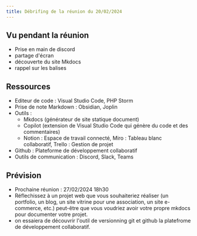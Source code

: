 ```yaml
---
title: Débrifing de la réunion du 20/02/2024
---
```


## Vu pendant la réunion

- Prise en main de discord 
- partage d'écran
- découverte du site Mkdocs
- rappel sur les balises

## Ressources 

- Editeur de code : Visual Studio Code, PHP Storm
- Prise de note Markdown : Obsidian, Joplin
- Outils : 
  - Mkdocs (générateur de site statique document)
  - Copilot (extension de Visual Studio Code qui génère du code et des commentaires)
  - Notion : Espace de travail connecté, Miro : Tableau blanc collaboratif, Trello : Gestion de projet
- Github : Plateforme de développement collaboratif
- Outils de communication : Discord, Slack, Teams

## Prévision 

- Prochaine réunion : 27/02/2024 18h30
- Réflechissez à un projet web que vous souhaiteriez réaliser (un portfolio, un blog, un site vitrine pour une association, un site e-commerce, etc.)
peut-être que vous voudriez avoir votre propre mkdocs pour documenter votre projet.
- on essaiera de découvrir l'outil de versionning git et github la platefrome de développement collaboratif.